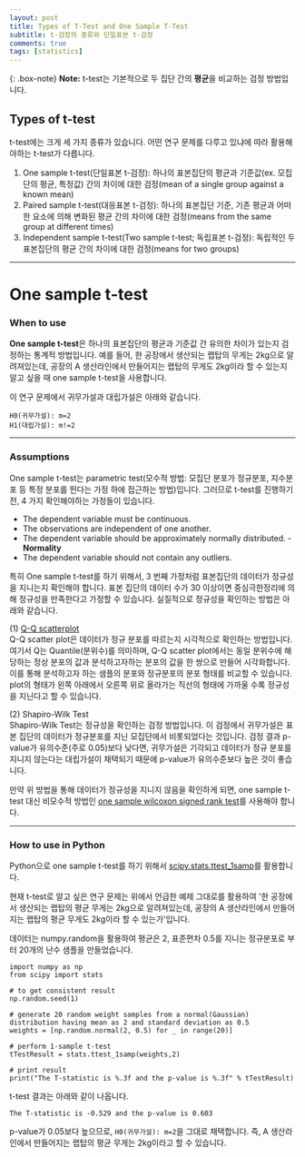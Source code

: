 ```yaml
---
layout: post
title: Types of T-Test and One Sample T-Test
subtitle: t-검정의 종류와 단일표본 t-검정
comments: true
tags: [statistics]
---
```

{: .box-note}
**Note:** t-test는 기본적으로 두 집단 간의 **평균**을 비교하는 검정 방법입니다.

## Types of t-test

t-test에는 크게 세 가지 종류가 있습니다.
어떤 연구 문제를 다루고 있냐에 따라 활용해야하는 t-test가 다릅니다.

1. One sample t-test(단일표본 t-검정): 하나의 표본집단의 평균과 기준값(ex. 모집단의 평균, 특정값) 간의 차이에 대한 검정(mean of a single group against a known mean)   
2. Paired sample t-test(대응표본 t-검정): 하나의 표본집단 기준, 기존 평균과 어떠한 요소에 의해 변화된 평균 간의 차이에 대한 검정(means from the same group at different times)   
3. Independent sample t-test(Two sample t-test; 독립표본 t-검정): 독립적인 두 표본집단의 평균 간의 차이에 대한 검정(means for two groups)   

---

# One sample t-test

### When to use
**One sample t-test**은 하나의 표본집단의 평균과 기준값 간 유의한 차이가 있는지 검정하는 통계적 방법입니다. 예를 들어, 한 공장에서 생산되는 랩탑의 무게는 2kg으로 알려져있는데, 공장의 A 생산라인에서 만들어지는 랩탑의 무게도 2kg이라 할 수 있는지 알고 싶을 때 one sample t-test을 사용합니다.

이 연구 문제에서 귀무가설과 대립가설은 아래와 같습니다.   
```
H0(귀무가설): m=2   
H1(대립가설): m!=2   
```

---

### Assumptions
One sample t-test는 parametric test(모수적 방법: 모집단 분포가 정규분포, 지수분포 등 특정 분포를 띈다는 가정 하에 접근하는 방법)입니다. 그러므로 t-test를 진행하기 전, 4 가지 확인해야하는 가정들이 있습니다.

* The dependent variable must be continuous.
* The observations are independent of one another.
* The dependent variable should be approximately normally distributed. - **Normality**
* The dependent variable should not contain any outliers.

특히 One sample t-test를 하기 위해서, 3 번째 가정처럼 표본집단의 데이터가 정규성을 지니는지 확인해야 합니다. 표본 집단의 데이터 수가 30 이상이면 중심극한정리에 의해 정규성을 만족한다고 가정할 수 있습니다. 실질적으로 정규성을 확인하는 방법은 아래와 같습니다.

(1) [Q-Q scatterplot](https://en.wikipedia.org/wiki/Q%E2%80%93Q_plot)   
Q-Q scatter plot은 데이터가 정규 분포를 따르는지 시각적으로 확인하는 방법입니다. 여기서 Q는 Quantile(분위수)를 의미하며, Q-Q scatter plot에서는 동일 분위수에 해당하는 정상 분포의 값과 분석하고자하는 분포의 값을 한 쌍으로 만들어 시각화합니다. 이를 통해 분석하고자 하는 샘플의 분포와 정규분포의 분포 형태를 비교할 수 있습니다. plot의 형태가 왼쪽 아래에서 오른쪽 위로 올라가는 직선의 형태에 가까울 수록 정규성을 지닌다고 할 수 있습니다.

(2) Shapiro-Wilk Test   
Shapiro-Wilk Test는 정규성을 확인하는 검정 방법입니다. 이 검정에서 귀무가설은 표본 집단의 데이터가 정규분포를 지닌 모집단에서 비롯되었다는 것입니다. 검정 결과 p-value가 유의수준(주로 0.05)보다 낮다면, 귀무가설은 기각되고 데이터가 정규 분포를 지니지 않는다는 대립가설이 채택되기 때문에 p-value가 유의수준보다 높은 것이 좋습니다.

만약 위 방법을 통해 데이터가 정규성을 지니지 않음을 확인하게 되면, one sample t-test 대신 비모수적 방법인 [one sample wilcoxon signed rank test](http://www.sthda.com/english/wiki/one-sample-wilcoxon-signed-rank-test-in-r)를 사용해야 합니다.

---

### How to use in Python
Python으로 one sample t-test를 하기 위해서 [scipy.stats.ttest_1samp](https://docs.scipy.org/doc/scipy/reference/generated/scipy.stats.ttest_1samp.html)를 활용합니다.

현재 t-test로 알고 싶은 연구 문제는 위에서 언급한 예제 그대로를 활용하여 '한 공장에서 생산되는 랩탑의 평균 무게는 2kg으로 알려져있는데, 공장의 A 생산라인에서 만들어지는 랩탑의 평균 무게도 2kg이라 할 수 있는가'입니다.

데이터는 numpy.random을 활용하여 평균은 2, 표준편차 0.5를 지니는 정규분포로 부터 20개의 난수 샘플을 만들었습니다.

```
import numpy as np
from scipy import stats

# to get consistent result
np.random.seed(1)

# generate 20 random weight samples from a normal(Gaussian) distribution having mean as 2 and standard deviation as 0.5
weights = [np.random.normal(2, 0.5) for _ in range(20)]
 
# perform 1-sample t-test
tTestResult = stats.ttest_1samp(weights,2)
 
# print result
print("The T-statistic is %.3f and the p-value is %.3f" % tTestResult)
```

t-test 결과는 아래와 같이 나옵니다.
```
The T-statistic is -0.529 and the p-value is 0.603
```

p-value가 0.05보다 높으므로, `H0(귀무가설): m=2`을 그대로 채택합니다. 즉, A 생산라인에서 만들어지는 랩탑의 평균 무게는 2kg이라고 할 수 있습니다.
